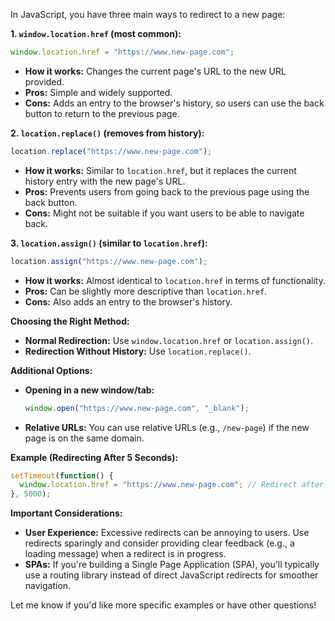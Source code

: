 In JavaScript, you have three main ways to redirect to a new page:

**1. `window.location.href` (most common):**

```javascript
window.location.href = "https://www.new-page.com";
```

- **How it works:** Changes the current page's URL to the new URL provided.
- **Pros:** Simple and widely supported.
- **Cons:** Adds an entry to the browser's history, so users can use the back button to return to the previous page.

**2. `location.replace()` (removes from history):**

```javascript
location.replace("https://www.new-page.com"); 
```

- **How it works:**  Similar to `location.href`, but it replaces the current history entry with the new page's URL.
- **Pros:** Prevents users from going back to the previous page using the back button.
- **Cons:** Might not be suitable if you want users to be able to navigate back.

**3. `location.assign()` (similar to `location.href`):**

```javascript
location.assign("https://www.new-page.com"); 
```

- **How it works:**  Almost identical to `location.href` in terms of functionality.
- **Pros:**  Can be slightly more descriptive than `location.href`.
- **Cons:** Also adds an entry to the browser's history.

**Choosing the Right Method:**

- **Normal Redirection:** Use `window.location.href` or `location.assign()`.
- **Redirection Without History:** Use `location.replace()`.

**Additional Options:**

- **Opening in a new window/tab:**
  ```javascript
  window.open("https://www.new-page.com", "_blank");
  ```
- **Relative URLs:** You can use relative URLs (e.g., `/new-page`) if the new page is on the same domain.

**Example (Redirecting After 5 Seconds):**

```javascript
setTimeout(function() {
  window.location.href = "https://www.new-page.com"; // Redirect after 5 seconds
}, 5000);
```

**Important Considerations:**

- **User Experience:** Excessive redirects can be annoying to users. Use redirects sparingly and consider providing clear feedback (e.g., a loading message) when a redirect is in progress.
- **SPAs:** If you're building a Single Page Application (SPA), you'll typically use a routing library instead of direct JavaScript redirects for smoother navigation.

Let me know if you'd like more specific examples or have other questions!

